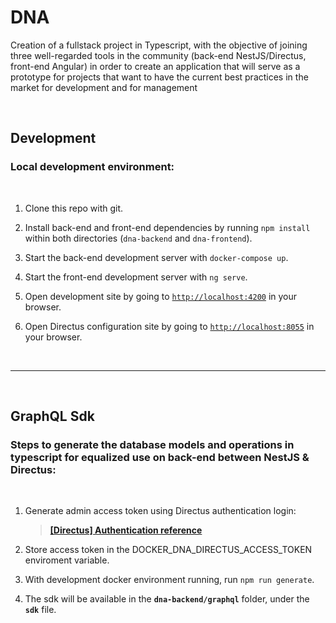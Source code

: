 # DNA

Creation of a fullstack project in Typescript, with the objective of joining three well-regarded tools in the community (back-end NestJS/Directus, front-end Angular) in order to create an application that will serve as a prototype for projects that want to have the current best practices in the market for development and for management

<br />

## **Development**

### Local development environment:

<br />

1. Clone this repo with git.

2. Install back-end and front-end dependencies by running `npm install` within both directories (`dna-backend` and `dna-frontend`).

3. Start the back-end development server with `docker-compose up`.

4. Start the front-end development server with `ng serve`.

5. Open development site by going to [`http://localhost:4200`](http://localhost:4200) in your browser.
6. Open Directus configuration site by going to [`http://localhost:8055`](http://localhost:8055) in your browser.

<br />

---

<br />

## **GraphQL Sdk**

### Steps to generate the database models and operations in typescript for equalized use on back-end between NestJS & Directus:

<br />

1. Generate admin access token using Directus authentication login: <br />

   > **[[Directus] Authentication reference](https://docs.directus.io/reference/api/system/authentication/)**

2. Store access token in the DOCKER_DNA_DIRECTUS_ACCESS_TOKEN enviroment variable.

3. With development docker environment running, run `npm run generate`.

4. The sdk will be available in the **`dna-backend/graphql`**
   folder, under the **`sdk`** file.
